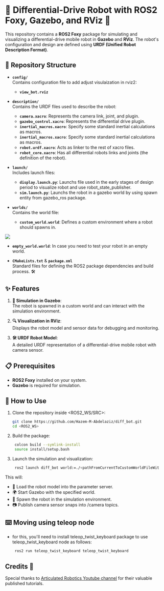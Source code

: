 # 🚗 Differential-Drive Robot with ROS2 Foxy, Gazebo, and RViz 🚗

This repository contains a **ROS2 Foxy** package for simulating and visualizing a differential-drive mobile robot in **Gazebo** and **RViz**. The robot's configuration and design are defined using **URDF (Unified Robot Description Format)**.


## 📂 Repository Structure

- **`config/`**  
  Contains configuration file to add adjust visulaization in rviz2:  
  - **`view_bot.rviz`**

- **`description/`**  
  Contains the URDF files used to describe the robot:
  - **`camera.xacro`**: Represents the camera link, joint, and plugin.
  - **`gazebo_control.xacro`**: Represents the differential drive plugin.
  - **`inertial_macros.xacro`**: Specify some standard inertial calculations as macros.
  - **`inertial_macros.xacro`**: Specify some standard inertial calculations as macros.
  - **`robot.urdf.xacro`**: Acts as linker to the rest of xacro files.
  - **`robot_core.xacro`**: Has all differential robots links and joints (the definition of the robot).

- **`launch/`**  
  Includes launch files:
  - **`display.launch.py`**: Launchs file used in the early stages of design period to visualize robot and use robot_state_publisher.  
  - **`sim.launch.py`**: Launchs the robot in a gazebo world by using spawn entity from gazebo_ros package.

- **`worlds/`**  
  Contains the world file:
  - **`custom_world.world`**: Defines a custom environment where a robot should spawns in.
<img src="https://github.com/user-attachments/assets/9b831404-0650-4ba3-88fb-475ef95437e7">

  - **`empty_world.world`**: In case you need to test your robot in an empty world. 

- **`CMakeLists.txt`** & **`package.xml`**  
  Standard files for defining the ROS2 package dependencies and build process. 🛠️

## ✨ Features

1. **🌌 Simulation in Gazebo**:  
   The robot is spawned in a custom world and can interact with the simulation environment.
   
2. **🔍 Visualization in RViz**:  
   Displays the robot model and sensor data for debugging and monitoring.

3. **🛠️ URDF Robot Model**:  
   A detailed URDF representation of a differential-drive mobile robot with camera sensor.

## 📋 Prerequisites

- **ROS2 Foxy** installed on your system.  
- **Gazebo** is required for simulation.  

## 🚀 How to Use

1. Clone the repository inside <ROS2_WS/SRC>:  
   ```bash
   git clone https://github.com/Hazem-M-Abdelaziz/diff_bot.git
   cd <ROS2_WS>
2. Build the package:
   ```bash
    colcon build --symlink-install
    source install/setup.bash
3. Launch the simulation and visualization:
   ```bash
    ros2 launch diff_bot world:=./<pathFromCurrentToCustomWorldFileWithExtension>

This will:
- 📜 Load the robot model into the parameter server.
- 🌍 Start Gazebo with the specified world.
- 🤖 Spawn the robot in the simulation environment.
- 📷 Publish camera sensor snaps into /camera topics.

## ⌨️ Moving using teleop node
- for this, you'll need to install teleop_twist_keyboard package to use teleop_twist_keyboard node as follows:
   ```bash
    ros2 run teleop_twist_keyboard teleop_twist_keyboard

## Credits 🙌
Special thanks to [Articulated Robotics Youtube channel](https://www.youtube.com/@ArticulatedRobotics) for their valuable published tutorials.
